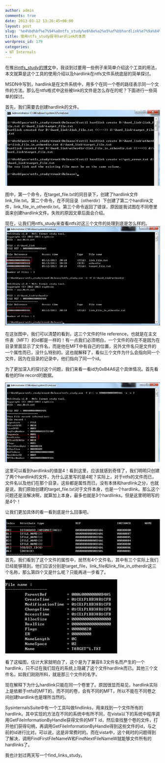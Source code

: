 ```yaml
---
author: admin
comments: true
date: 2013-03-12 13:26:45+00:00
layout: post
slug: '%e4%bd%bf%e7%94%a8ntfs_study%e6%8e%a2%e5%af%bbhardlink%e7%9a%84%e6%9c%ac%e8%b4%a8'
title: 使用ntfs_study探寻hardlink的本质
wordpress_id: 179
categories:
- NT Internals
---
```


在推出[ntfs_study的博文](http://0cch.net/wordpress/?p=117)中，我谈到过要用一些例子来简单介绍这个工具的用法，本文就算是这个工具的使用介绍以及hardlink在ntfs文件系统底层的简单探讨。

MSDN中写到，hardlink是在文件系统中，用多个在同一个卷的路径表示同一个文件的方法。那么在ntfs格式中这些被link的文件是怎么存在的呢？下面进行一些简单的探讨。

首先，我们需要去创建hardlink的文件。
[![20130312202150](/uploads/2013/03/20130312202150.png)](/uploads/2013/03/20130312202150.png)

图中，第一个命令，在target_file.txt的同目录下，创建了hardlink文件link_file.txt。第二个命令，在不同目录（otherdir）下创建了第二个hardlink文件，link_file_in_otherdir.txt。第三个命令返回了错误，原因是我试图在不同卷里面来创建hardlink文件。失败的原因文章后面会介绍。

现在，让我们用ntfs_study来查看ntfs对这三个文件的处理到底是怎么样的。
[![20130312202324](/uploads/2013/03/20130312202324.png)](/uploads/2013/03/20130312202324.png)

在这张图中，我们可以清楚的看到，这三个文件的file reference，也就是在主文件表（MFT）的id都是一样的！有一点我们必须明白，一个文件的存在不是因为在目录里面显示了文件名，而是他在MFT中有自己的位置，另外文件名只是文件的一个属性而已，没什么特别的。这也就解释了，看似三个文件为什么会指向同一个文件，因为在目录的记录中，他们指向了同一个id。

为了更加深入的探讨这个问题，我们来看一看id为0xB4A6这个具体情况。首先看看他的file record的数据。

[![20130312202509](/uploads/2013/03/20130312202509.png)](/uploads/2013/03/20130312202509.png)



这里可以看到hardlinks的值是4！看到这里，应该就感到奇怪了，我们明明只创建了两个hardlink的文件，为什么这里写的是4呢？实际上，对于ntfs的文件而已，文件名以及他们在那个目录，这些都是属性而已，没有本体和hardlink之分，也就是说，我们原始创建的target_file.txt对于文件本身，也是一个hardlink。那么这个问题还是没解决啊，就算加上本身，最多也就是3个hardlinks，但是这里明明写的是4个！

让我们更加具体的看一看到底是什么回事吧。

[![20130312202536](/uploads/2013/03/20130312202536.png)](/uploads/2013/03/20130312202536.png)首先，我们看到了这个文件的属性中，居然有4个文件名，其中有三个实际上我们已经能够猜到，他们应该分别是target_file，link_file和link_file_in_otherdir这三个名称，那么第四个又是什么呢？只能再进一步看了。

[![20130312202616](/uploads/2013/03/20130312202616.png)](/uploads/2013/03/20130312202616.png)



看了这幅图，估计大家就明白了，这个是为了兼容8.3文件名而产生的一个hardlink，只不过在我们现在的系统上隐藏了这个文件hardlink而已。其他三个文件名，如我们刚刚所料，就是那三个文件的名字。

现在解释下为什么hardlink只能在同一个卷里了。原因很显而易见，hardlink实际上是依赖于ntfs的MFT的，而不同的卷，会有不同的MFT，所以不能在不同卷之间创建hardlink也是理所当然的。

SysinternalsSuite中有一个工具叫做findlinks，用来找到一个文件所有的hardlink。其中实现的方法在不同的系统中有所不同，在vista以下的系统中程序调用GetFileInformationByHandle获得文件的MFT id，然后查找整个卷的文件，打开他们获得句柄，再调用GetFileInformationByHandle得到这些文件的id，与之前的id进行比对。可以说，这是非常费时的。而在vista中，这个耗时的问题得到了解决，调用FindFirstFileNameW和FindNextFileNameW就能够文件所有的hardlinks了。

我也计划过两天写一个find_links_study。




